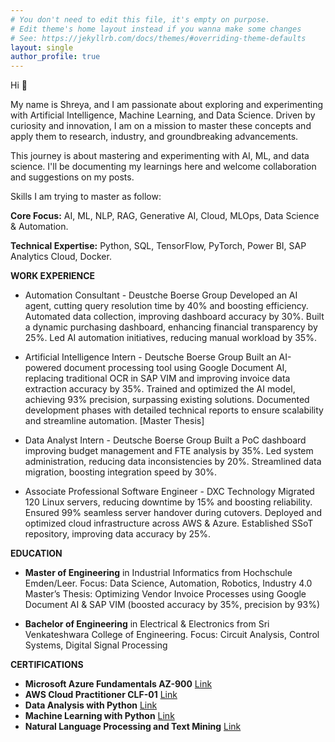 ```yaml
---
# You don't need to edit this file, it's empty on purpose.
# Edit theme's home layout instead if you wanna make some changes
# See: https://jekyllrb.com/docs/themes/#overriding-theme-defaults
layout: single
author_profile: true
---
```


Hi 👋

My name is Shreya, and I am passionate about exploring and experimenting with Artificial Intelligence, Machine Learning, and Data Science. Driven by curiosity and innovation, I am on a mission to master these concepts and apply them to research, industry, and groundbreaking advancements.

This journey is about mastering and experimenting with AI, ML, and data science. I'll be documenting my learnings here and welcome collaboration and suggestions on my posts.

Skills I am trying to master as follow:

**Core Focus:** AI, ML, NLP, RAG, Generative AI, Cloud, MLOps, Data Science & Automation.

**Technical Expertise:** Python, SQL, TensorFlow, PyTorch, Power BI, SAP Analytics Cloud, Docker.


**WORK EXPERIENCE**

* Automation Consultant - Deustche Boerse Group 
  Developed an AI agent, cutting query resolution time by 40% and boosting efficiency. Automated data collection, improving dashboard accuracy by 30%. Built a dynamic purchasing dashboard, enhancing financial transparency by 25%. Led AI automation initiatives, reducing manual workload by 35%.

* Artificial Intelligence Intern - Deutsche Boerse Group 
  Built an AI-powered document processing tool using Google Document AI, replacing traditional OCR in SAP VIM and improving invoice data extraction accuracy by 35%. Trained and optimized the AI model, achieving 93% precision, surpassing existing solutions. Documented development phases with detailed technical reports to ensure scalability and streamline automation. [Master Thesis]

* Data Analyst Intern - Deutsche Boerse Group
  Built a PoC dashboard improving budget management and FTE analysis by 35%. Led system administration, reducing data inconsistencies by 20%. Streamlined data migration, boosting integration speed by 30%.

* Associate Professional Software Engineer - DXC Technology
  Migrated 120 Linux servers, reducing downtime by 15% and boosting reliability. Ensured 99% seamless server handover during cutovers. Deployed and optimized cloud infrastructure across AWS & Azure. Established SSoT repository, improving data accuracy by 25%.


**EDUCATION**

* **Master of Engineering** in Industrial Informatics from Hochschule Emden/Leer.
  Focus: Data Science, Automation, Robotics, Industry 4.0
  Master’s Thesis: Optimizing Vendor Invoice Processes using Google Document AI & SAP VIM (boosted accuracy by 35%, precision by 93%)

* **Bachelor of Engineering** in Electrical & Electronics from Sri Venkateshwara College of Engineering.
 Focus: Circuit Analysis, Control Systems, Digital Signal Processing


**CERTIFICATIONS**

* **Microsoft Azure Fundamentals AZ-900** [Link](https://www.credly.com/users/shreya-r.fbc2b33c)
* **AWS Cloud Practitioner CLF-01** [Link](https://www.credly.com/users/shreya-r.fbc2b33c)
* **Data Analysis with Python** [Link](https://courses.cognitiveclass.ai/certificates/84cb0b5039ab4e9d8900df5758f4f88a)
* **Machine Learning with Python** [Link](https://freecodecamp.org/certification/shreyarangamuthaiah/machine-learning-with-python-v7)
* **Natural Language Processing and Text Mining** [Link](https://simpli-web.app.link/e/PPaCmBpKGTb)

